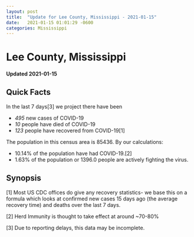 ```yaml
---
layout: post
title:  "Update for Lee County, Mississippi - 2021-01-15"
date:   2021-01-15 01:01:29 -0600
categories: Mississippi
---
```


# Lee County, Mississippi
#### Updated 2021-01-15

## Quick Facts

In the last 7 days[3] we project there have been
- *495* new cases of COVID-19
- *10* people have died of COVID-19
- *123* people have recovered from COVID-19[1]

The population in this census area is 85436. By our calculations:
- 10.14% of the population have had COVID-19.[2]
- 1.63% of the population or 1396.0 people are actively fighting the virus.

## Synopsis




[1] Most US CDC offices do give any recovery statistics- we base this on a formula which looks at confirmed new cases
15 days ago (the average recovery time) and deaths over the last 7 days.

[2] Herd Immunity is thought to take effect at around ~70-80%

[3] Due to reporting delays, this data may be incomplete.
 
    